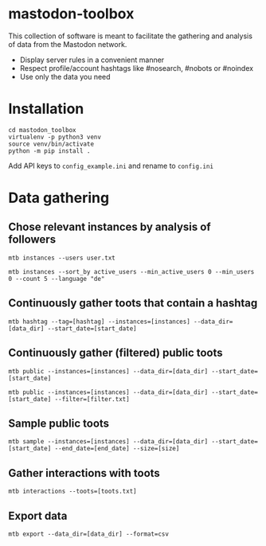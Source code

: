 # mastodon-toolbox

This collection of software is meant to facilitate the gathering and analysis of data from the Mastodon network. 

- Display server rules in a convenient manner 
- Respect profile/account hashtags like #nosearch, #nobots or #noindex
- Use only the data you need

# Installation

```git clone https://github.com/Kudusch/mastodon_toolbox
cd mastodon_toolbox
virtualenv -p python3 venv
source venv/bin/activate
python -m pip install .
```

Add API keys to `config_example.ini` and rename to `config.ini`

# Data gathering

## Chose relevant instances by analysis of followers 

`mtb instances --users user.txt`

`mtb instances --sort_by active_users --min_active_users 0 --min_users 0 --count 5 --language "de"`

## Continuously gather toots that contain a hashtag

`mtb hashtag --tag=[hashtag] --instances=[instances] --data_dir=[data_dir] --start_date=[start_date]`

## Continuously gather (filtered) public toots

`mtb public --instances=[instances] --data_dir=[data_dir] --start_date=[start_date]`

`mtb public --instances=[instances] --data_dir=[data_dir] --start_date=[start_date] --filter=[filter.txt]`

## Sample public toots

`mtb sample --instances=[instances] --data_dir=[data_dir] --start_date=[start_date] --end_date=[end_date] --size=[size]`

## Gather interactions with toots

`mtb interactions --toots=[toots.txt]`

## Export data

`mtb export --data_dir=[data_dir] --format=csv`
